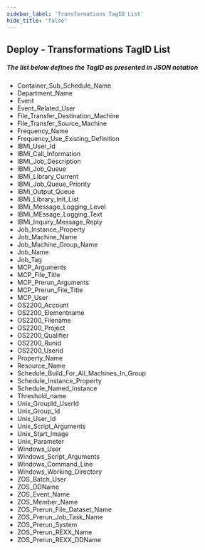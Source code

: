 ```yaml
---
sidebar_label: 'Transformations TagID List'
hide_title: 'false'
---
```


## Deploy - Transformations TagID List

##### The list below defines the TagID as presented in JSON notation

* Container_Sub_Schedule_Name
* Department_Name
* Event
* Event_Related_User
* File_Transfer_Destination_Machine
* File_Transfer_Source_Machine
* Frequency_Name
* Frequency_Use_Existing_Definition
* IBMi_User_Id
* IBMi_Call_Information
* IBMi_Job_Description
* IBMi_Job_Queue
* IBMi_Library_Current
* IBMi_Job_Queue_Priority
* IBMi_Output_Queue
* IBMi_Library_Init_List
* IBMi_Message_Logging_Level
* IBMi_MEssage_Logging_Text
* IBMi_Inquiry_Message_Reply
* Job_Instance_Property
* Job_Machine_Name
* Job_Machine_Group_Name
* Job_Name
* Job_Tag
* MCP_Arguments
* MCP_File_Title
* MCP_Prerun_Arguments
* MCP_Prerun_File_Title
* MCP_User
* OS2200_Account
* OS2200_Elementname
* OS2200_Filename
* OS2200_Project
* OS2200_Qualifier
* OS2200_Runid
* OS2200_Userid
* Property_Name
* Resource_Name
* Schedule_Build_For_All_Machines_In_Group
* Schedule_Instance_Property
* Schedule_Named_Instance
* Threshold_name
* Unix_GroupId_UserId
* Unix_Group_Id
* Unix_User_Id
* Unix_Script_Arguments
* Unix_Start_Image
* Unix_Parameter
* Windows_User
* Windows_Script_Arguments
* Windows_Command_Line
* Windows_Working_Directory
* ZOS_Batch_User
* ZOS_DDName
* ZOS_Event_Name
* ZOS_Member_Name
* ZOS_Prerun_File_Dataset_Name
* ZOS_Prerun_Job_Task_Name
* ZOS_Prerun_System
* ZOS_Prerun_REXX_Name
* ZOS_Prerun_REXX_DDName